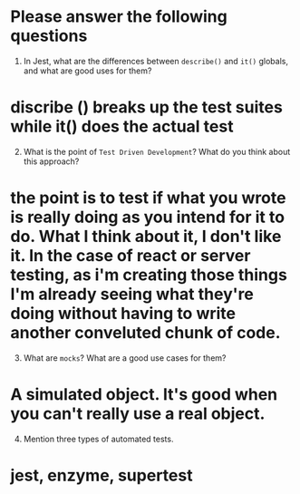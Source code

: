 # Please answer the following questions

1.  In Jest, what are the differences between `describe()` and `it()` globals, and what are good uses for them?
# discribe () breaks up the test suites while it() does the actual test
2.  What is the point of `Test Driven Development`? What do you think about this approach?
# the point is to test if what you wrote is really doing as you intend for it to do. What I think about it, I don't like it. In the case of react or server testing, as i'm creating those things I'm already seeing what they're doing without having to write another conveluted chunk of code.
3.  What are `mocks`? What are a good use cases for them?
# A simulated object. It's good when you can't really use a real object. 
4.  Mention three types of automated tests.
# jest, enzyme, supertest
